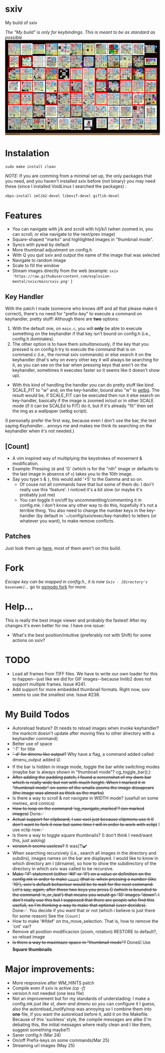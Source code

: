 # sxiv
My build of sxiv

_The "My build" is only for keybindings. This is meant to be as standard as possible_
![Image](sxiv.png "sxiv")

# Instalation
```
sudo make install clean
```

_NOTE:_ If you are comming from a minimal set up, the only packages that you need, and you haven't installed sxiv before (not binary) you may need these (since I installed VoidLinux I searched the packages) :
```
xbps-install imlib2-devel libexif-devel giflib-devel
```

# Features

* You can navigate with j/k and scroll with h/j/k/l (when zoomed in, you can scroll; or else navigate to the next/prev image)
* Square-shaped "marks" and highlighted images in "thumbnail mode".
* Syncs with pywal by default
* More thumbnail adjustment on config.h
* With Q you quit sxiv and output the name of the image that was selected
* Navigate to random image
* Scale to fill the window
* Stream images directly from the web (example: `sxiv 'https://raw.githubusercontent.com/explosion-mental/sxiv/main/sxiv.png'` )

## Key Handler
With the patch I made (someone who knows diff and all that please make it correct), there's no need for "prefix-key" to execute a command on keyhandler, pretty stuff!
Although there are **two** options:
1. With the default one, on `main.c`, you will **only** be able to execute something on the keyhandler if that key isn't bound on config.h (i.e., config.h dominates).
2. The other option is to have them _simultaneously_, if the key that you pressed is on config.h try to execute the command that is on command.c (i.e., the normal sxiv commands) or else search it on the keyhandler (that's why on every other key it will always be searching for it, as you can see on the bar when pressing keys that aren't on the keyhandler, sometimes it executes faster so it seems like it doesn't show up).
  - With this kind of handling the handler you can do pretty stuff like bind SCALE_FIT to "w" and, on the key-handler, bound also "w" to [setbg](https://github.com/explosion-mental/scripts/blob/main/setbg). The result would be, if SCALE_FIT can be executed then run it else search on key-handler, basically if the image is zoomed in/out or in other SCALE mode (if it can be SCALEd to FIT) do it, but if it's already "fit" then set the img as a wallpaper (setbg script).

(I personally prefer the first way, because even I don't use the bar, the text saying _Keyhandler..._ annoys me and makes me think its searching on the keyhandler when it's not needed.)

## [Count]
- A vim inspired way of multiplying the keystrokes of movement & modification.
- Example: Pressing `10` and 'G' (which is for the "nth" image or defaults to the last image in absence of `n`) takes you to the 10th image.
- Say you type `5` & `}`, this would add '+5' to the Gamma and so on.
  - Of couse not all commands have that but some of them do. I don't really use this 'feature'. I noticed it's a bit slow (or maybe it's probably just me)
  - You can toggle it on/off by uncommentting/commenting it in config.mk. I don't know any other way to do this, hopefully it's not a terrible thing. You also need to change the number keys in the key-handler (by default in `~/config/sxiv/exec/key-handler) to letters (or whatever you want), to make remove conflicts.

## Patches
Just look them up [here](https://github.com/explosion-mental/sxiv/tree/main/patches), most of them aren't on this build.

# Fork
_Escape key can be mapped in config.h., it is now `Sxiv - [Directory's basename]`..._ go to [qsmodo fork](https://github.com/qsmodo/sxiv/commits/master) for more.

# Help...
This is really the best image viewer and probably the fastest! After my changes it's even better for me. I have one issue:
- What's the best position/intuitive (preferably not with Shift) for some actions on sxiv?

# TODO
- Load all frames from TIFF files. We have to write our own loader for this to
  happen--just like we did for GIF images--because Imlib2 does not support
  multiple frames. Issue #241.
- Add support for more embedded thumbnail formats. Right now, sxiv seems to use
  the smallest one. Issue #238.

# My Build Todos
- Autoreload feature? (It needs to reload images when invoke keyhandler? the markcnt doesn't update after moving files to other directory with a keyhandler command)
- Better use of space
- '-T' for title
- <s>'-d' for dmenu like output?</s> Why have a flag, a command added called dmenu_output added ☑️
- If the bar is hidden in image mode, toggle the bar while switching modes (maybe bar is always shown in "thumbnail mode"? 	cg_toggle_bar();)
- <s>After adding the padding patch, I found a screenshot of my dwm bar which is really wide but not with much height. When I marked it in "thumbnail mode" on some of the smalls zooms the image dissapears (the image was almost as thick as the marks)</s>
- Is there a way to scroll & not navigate in WIDTH mode? (usefull on some memes, and comics)
- <s>How to loop on the command 'cg_navigate_marked'? (on marked images)</s> Done✅
- <s>Actual support for clipboard, I use xsel just because clipmenu use it (I don't want to fork it now but some time I will in order to work with xclip)</s> I use xclip now✅
- Is there a way to toggle square thumbnails? (I don't think I need/want this, just asking)
- <s>version.h seems useless?</s> It was(?)✔️
- When searching recursively (i.e., search all images in the directory and subdirs), images names on the bar are displayed. I would like to know in which directory am I (dirname), so how to show the subdirectory of the directory in which sxiv was called to be recursive.
- <s>Make "if" statement (either '#if' or 'if') on a value or definition on the config.mk in order to make `count` (that is: when pressing a number (like '10'), sxiv's default behaviour would be to wait for the next command. Let's say, again, after those two keys you press G (which is bounded to the command 'n_or_last') that means you would go '10' images "down". I don't really use this but I supposed that there are people who find this usefull, so I'm thinking a way to make that optional (user decides).</s> Done✅. You decide if you want that or not (which i believe is just there for some reason) See the `[Count]`
- How to make '#ifdef' on tns_move_selection. That is, how to remove the 'cnt' var?
- Remove all position modificacion (zoom, rotation) RESTORE to default?, so reload image
- <s>Is there a way to maximaze space in "thumbnail mode"?</s> Done☑️ Use **Square thumbnails**

# Major improvements:
- More responsive after WM_HINTS patch
- Compile even if sxiv is active _(cp -f)_
- version.h not needed (one less file)
- Not an improvement but for my standards of understading: I make a config.mk _just like st, dwm and dmenu_ so you can configure it I guess, also the autoreload_inotify/nop was annoying so I combine them into **one** file, if you want the autoreload before it, add it on the Makefile. Because of this 'suckless' style, the compile messages are alike (I'm debating this, the initial messages where really clean and I like them, suggest something maybe?)
- Saner config.h (Mar 24)
- On/off Prefix-keys on *some* commands(Mar 25)
- Streaming url images (May 25)
